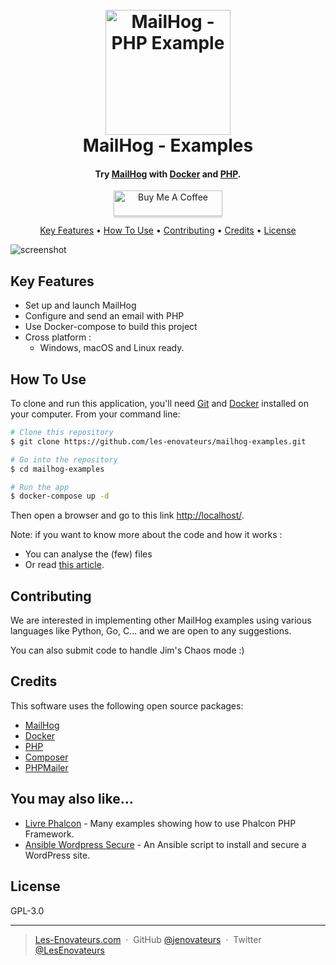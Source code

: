 
<h1 align="center">
  <br>
  <a href="https://les-enovateurs.com"><img src="https://user-images.githubusercontent.com/3491729/73158646-c0d30f00-40e4-11ea-8dd9-b5f2946ffcd6.png" alt="MailHog - PHP Example" width="200"></a>
  <br>
MailHog - Examples
  <br>
</h1>

<h4 align="center">Try <a href="https://github.com/mailhog/MailHog" target="_blank">MailHog</a> with <a href="https://www.docker.com/" target="_blank">Docker</a> and <a href="https://www.php.net/" target="_blank">PHP</a>.</h4>

<p align="center">
<a href="https://www.buymeacoffee.com/enovateurs" target="_blank"><img src="https://cdn.buymeacoffee.com/buttons/default-violet.png" height="41px" alt="Buy Me A Coffee" style="height: 41px !important;width: 174px !important;box-shadow: 0px 3px 2px 0px rgba(190, 190, 190, 0.5) !important;-webkit-box-shadow: 0px 3px 2px 0px rgba(190, 190, 190, 0.5) !important;" ></a>
</p>

<p align="center">
  <a href="#key-features">Key Features</a> •
  <a href="#how-to-use">How To Use</a> •
  <a href="#contributing">Contributing</a> •
  <a href="#credits">Credits</a> •
  <a href="#license">License</a>
</p>

![screenshot](https://user-images.githubusercontent.com/3491729/73590042-09703b00-44de-11ea-9c41-89b1d504b5e1.gif)

## Key Features

* Set up and launch MailHog
* Configure and send an email with PHP
* Use Docker-compose to build this project
* Cross platform :
  - Windows, macOS and Linux ready.

## How To Use

To clone and run this application, you'll need [Git](https://git-scm.com) and [Docker](https://www.docker.com/) installed on your computer. From your command line:

```bash
# Clone this repository
$ git clone https://github.com/les-enovateurs/mailhog-examples.git

# Go into the repository
$ cd mailhog-examples

# Run the app
$ docker-compose up -d
```
Then open a browser and go to this link [http://localhost/](http://localhost/).


Note: if you want to know more about the code and how it works : 
- You can analyse the (few) files
- Or read [this article](https://les-enovateurs.com/mailhog-testez-gerez-mails-developpement/).

## Contributing

We are interested in implementing other MailHog examples using various languages like Python, Go, C... and we are open to any suggestions.

You can also submit code to handle Jim's Chaos mode :)

## Credits

This software uses the following open source packages:

- [MailHog](https://github.com/mailhog/MailHog)
- [Docker](https://www.docker.com/)
- [PHP](https://www.php.net/)
- [Composer](https://getcomposer.org/)
- [PHPMailer](https://github.com/PHPMailer/PHPMailer)

## You may also like...

- [Livre Phalcon](https://github.com/les-enovateurs/livre-phalcon) - Many examples showing how to use Phalcon PHP Framework.
- [Ansible Wordpress Secure](https://github.com/les-enovateurs/AnsiblePlayWordPressSecure) - An Ansible script to install and secure a WordPress site.

## License

GPL-3.0

---

> [Les-Enovateurs.com](https://les-enovateurs.com/) &nbsp;&middot;&nbsp;
> GitHub [@jenovateurs](https://github.com/jenovateurs) &nbsp;&middot;&nbsp;
> Twitter [@LesEnovateurs](https://twitter.com/LesEnovateurs)

